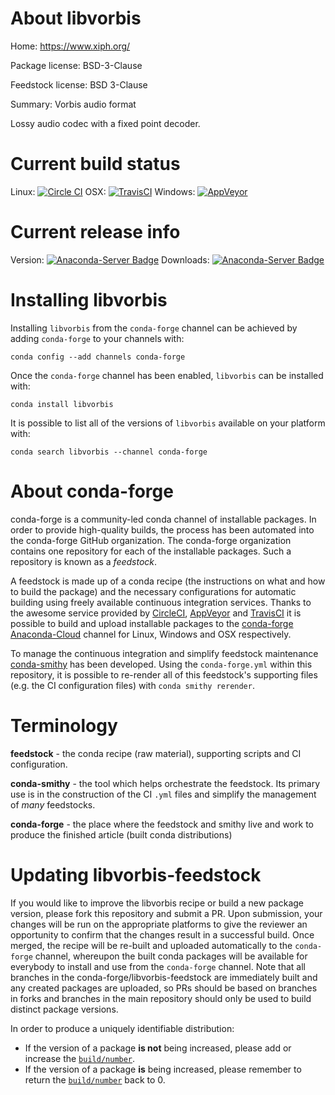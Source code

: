 About libvorbis
===============

Home: https://www.xiph.org/

Package license: BSD-3-Clause

Feedstock license: BSD 3-Clause

Summary: Vorbis audio format

Lossy audio codec with a fixed point decoder.

Current build status
====================

Linux: [![Circle CI](https://circleci.com/gh/conda-forge/libvorbis-feedstock.svg?style=shield)](https://circleci.com/gh/conda-forge/libvorbis-feedstock)
OSX: [![TravisCI](https://travis-ci.org/conda-forge/libvorbis-feedstock.svg?branch=master)](https://travis-ci.org/conda-forge/libvorbis-feedstock)
Windows: [![AppVeyor](https://ci.appveyor.com/api/projects/status/github/conda-forge/libvorbis-feedstock?svg=True)](https://ci.appveyor.com/project/conda-forge/libvorbis-feedstock/branch/master)

Current release info
====================
Version: [![Anaconda-Server Badge](https://anaconda.org/conda-forge/libvorbis/badges/version.svg)](https://anaconda.org/conda-forge/libvorbis)
Downloads: [![Anaconda-Server Badge](https://anaconda.org/conda-forge/libvorbis/badges/downloads.svg)](https://anaconda.org/conda-forge/libvorbis)

Installing libvorbis
====================

Installing `libvorbis` from the `conda-forge` channel can be achieved by adding `conda-forge` to your channels with:

```
conda config --add channels conda-forge
```

Once the `conda-forge` channel has been enabled, `libvorbis` can be installed with:

```
conda install libvorbis
```

It is possible to list all of the versions of `libvorbis` available on your platform with:

```
conda search libvorbis --channel conda-forge
```


About conda-forge
=================

conda-forge is a community-led conda channel of installable packages.
In order to provide high-quality builds, the process has been automated into the
conda-forge GitHub organization. The conda-forge organization contains one repository
for each of the installable packages. Such a repository is known as a *feedstock*.

A feedstock is made up of a conda recipe (the instructions on what and how to build
the package) and the necessary configurations for automatic building using freely
available continuous integration services. Thanks to the awesome service provided by
[CircleCI](https://circleci.com/), [AppVeyor](http://www.appveyor.com/)
and [TravisCI](https://travis-ci.org/) it is possible to build and upload installable
packages to the [conda-forge](https://anaconda.org/conda-forge)
[Anaconda-Cloud](http://docs.anaconda.org/) channel for Linux, Windows and OSX respectively.

To manage the continuous integration and simplify feedstock maintenance
[conda-smithy](http://github.com/conda-forge/conda-smithy) has been developed.
Using the ``conda-forge.yml`` within this repository, it is possible to re-render all of
this feedstock's supporting files (e.g. the CI configuration files) with ``conda smithy rerender``.


Terminology
===========

**feedstock** - the conda recipe (raw material), supporting scripts and CI configuration.

**conda-smithy** - the tool which helps orchestrate the feedstock.
                   Its primary use is in the construction of the CI ``.yml`` files
                   and simplify the management of *many* feedstocks.

**conda-forge** - the place where the feedstock and smithy live and work to
                  produce the finished article (built conda distributions)


Updating libvorbis-feedstock
============================

If you would like to improve the libvorbis recipe or build a new
package version, please fork this repository and submit a PR. Upon submission,
your changes will be run on the appropriate platforms to give the reviewer an
opportunity to confirm that the changes result in a successful build. Once
merged, the recipe will be re-built and uploaded automatically to the
`conda-forge` channel, whereupon the built conda packages will be available for
everybody to install and use from the `conda-forge` channel.
Note that all branches in the conda-forge/libvorbis-feedstock are
immediately built and any created packages are uploaded, so PRs should be based
on branches in forks and branches in the main repository should only be used to
build distinct package versions.

In order to produce a uniquely identifiable distribution:
 * If the version of a package **is not** being increased, please add or increase
   the [``build/number``](http://conda.pydata.org/docs/building/meta-yaml.html#build-number-and-string).
 * If the version of a package **is** being increased, please remember to return
   the [``build/number``](http://conda.pydata.org/docs/building/meta-yaml.html#build-number-and-string)
   back to 0.
